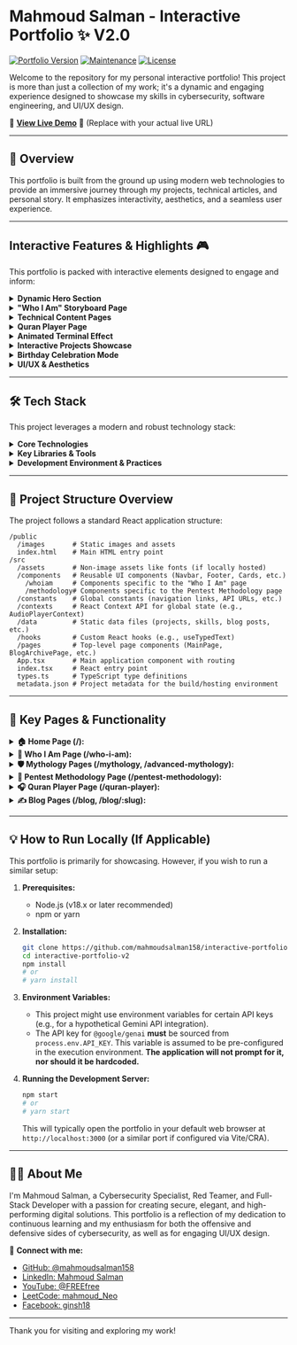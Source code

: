 # Mahmoud Salman - Interactive Portfolio ✨ V2.0

[![Portfolio Version](https://img.shields.io/badge/Version-2.0-blue.svg?style=for-the-badge)](https://mahmoudsalman.dev)
[![Maintenance](https://img.shields.io/badge/Maintained%3F-Yes-green.svg?style=for-the-badge)](https://github.com/mahmoudsalman158)
[![License](https://img.shields.io/badge/License-MIT-purple.svg?style=for-the-badge)](LICENSE) <!-- Assuming MIT, adjust if different -->

Welcome to the repository for my personal interactive portfolio! This project is more than just a collection of my work; it's a dynamic and engaging experience designed to showcase my skills in cybersecurity, software engineering, and UI/UX design.

🚀 **[View Live Demo](https://mahmoudsalman.dev)** 🚀 (Replace with your actual live URL)

---

## 🌟 Overview

This portfolio is built from the ground up using modern web technologies to provide an immersive journey through my projects, technical articles, and personal story. It emphasizes interactivity, aesthetics, and a seamless user experience.

---

## Interactive Features & Highlights 🎮

This portfolio is packed with interactive elements designed to engage and inform:

<details>
  <summary><strong><i class="fas fa-rocket"></i> Dynamic Hero Section</strong></summary>
  <p>
    - Features roles that type themselves out with unique neon cursors and glow effects.
    - Orbiting tech and social media icons around a central profile image.
    - An interactive "Advice Ticker" displaying personal mantras.
  </p>
</details>

<details>
  <summary><strong><i class="fas fa-id-card"></i> "Who I Am" Storyboard Page</strong></summary>
  <p>
    - A dedicated page telling my story through a series of interactive and animated components:
        - **Interactive SubHeader:** With a Matrix-style raining code background.
        - **3D Flippable Profile Card:** Showcasing persona details on the back.
        - **Scroll-Animated Text Blocks:** Revealing insights about my ethos, problem-solving, and learning approach.
        - **Radial Progress Bars:** Visualizing core motivators like curiosity and drive.
        - **Mini Journey Timeline:** Highlighting key career and educational milestones with tooltips.
        - **Explanatory Modals:** For deeper dives into specific content, including flowcharts.
  </p>
</details>

<details>
  <summary><strong><i class="fas fa-brain"></i> Technical Content Pages</strong></summary>
  <p>
    - **Mythology of Vulnerabilities (Original & Advanced):** Interactive simulations where users can see "code" type out for different exploit steps, select myths, and explore resources. The advanced version includes customizable parameters for commands.
    - **Pentest Methodology Page:** An interactive, step-by-step guide through penetration testing phases, featuring dynamic code snippets based on user input, interactive elements like tag inputs, parameter forms, and mock visualizations (bar charts, maps).
  </p>
</details>

<details>
  <summary><strong><i class="fas fa-quran"></i> Quran Player Page</strong></summary>
  <p>
    - A fully functional audio player allowing users to listen to Quran recitations.
    - Features reciter selection, Surah list navigation, playback controls, volume adjustment, and a listening timer.
    - Displays Surah text and information.
    - Includes a mini global audio player visible across all pages once playback starts.
  </p>
</details>

<details>
  <summary><strong><i class="fas fa-terminal"></i> Animated Terminal Effect</strong></summary>
  <p>
    - A section on the main page mimicking a terminal window, cycling through various scripted commands and outputs related to cybersecurity tasks. Users can click to pause/resume the animation.
    - Animated terminal block on blog post pages displaying random security advice.
  </p>
</details>

<details>
  <summary><strong><i class="fas fa-project-diagram"></i> Interactive Projects Showcase</strong></summary>
  <p>
    - A unique display where selecting a project morphs a central placeholder into a detailed card for that project.
    - Smooth transitions and detailed information including description, tech stack, importance, benefits, and development insights.
  </p>
</details>

<details>
  <summary><strong><i class="fas fa-birthday-cake"></i> Birthday Celebration Mode</strong></summary>
  <p>
    - Activates automatically on my birthday (or can be toggled manually via the footer).
    - Features a festive particle background, a special birthday overlay message, and floating balloons with celebratory messages and tech tips.
    - A special "Message For You" button appears on the Hero section.
  </p>
</details>

<details>
  <summary><strong><i class="fas fa-paint-brush"></i> UI/UX & Aesthetics</strong></summary>
  <p>
    - Consistent neon-glow effects for interactive elements and text.
    - Custom scrollbars for a cohesive look.
    - Smooth scrolling and page transitions.
    - Responsive design for various screen sizes.
    - Thoughtful use of animations to enhance, not distract.
    - ARIA attributes for improved accessibility.
  </p>
</details>

---

## 🛠️ Tech Stack

This project leverages a modern and robust technology stack:

<details>
  <summary><strong>Core Technologies</strong></summary>
  <ul>
    <li><img src="https://img.shields.io/badge/React-61DAFB?style=flat-square&logo=react&logoColor=black" alt="React"/> - For building the user interface.</li>
    <li><img src="https://img.shields.io/badge/TypeScript-3178C6?style=flat-square&logo=typescript&logoColor=white" alt="TypeScript"/> - For type safety and improved developer experience.</li>
    <li><img src="https://img.shields.io/badge/Tailwind_CSS-38B2AC?style=flat-square&logo=tailwind-css&logoColor=white" alt="Tailwind CSS"/> - For utility-first styling.</li>
    <li><img src="https://img.shields.io/badge/JavaScript-ES6%2B-F7DF1E?style=flat-square&logo=javascript&logoColor=black" alt="JavaScript"/> - Core language.</li>
    <li><img src="https://img.shields.io/badge/HTML5-E34F26?style=flat-square&logo=html5&logoColor=white" alt="HTML5"/> & <img src="https://img.shields.io/badge/CSS3-1572B6?style=flat-square&logo=css3&logoColor=white" alt="CSS3"/> - Fundamental web technologies.</li>
  </ul>
</details>

<details>
  <summary><strong>Key Libraries & Tools</strong></summary>
  <ul>
    <li><strong>Particles.js:</strong> For the dynamic particle background.</li>
    <li><strong>React Router DOM:</strong> For client-side routing and navigation.</li>
    <li><strong>Tippy.js:</strong> For interactive tooltips.</li>
    <li><strong>Vanilla-Tilt.js:</strong> For the 3D tilt effect on profile cards.</li>
    <li><strong>Font Awesome:</strong> For icons.</li>
    <li><strong>Google Fonts:</strong> For typography.</li>
    <li><strong>Leaflet.js:</strong> For map visualizations (e.g., in Pentest Methodology).</li>
    <li><strong>Formspree:</strong> For handling the contact form submissions.</li>
  </ul>
</details>

<details>
  <summary><strong>Development Environment & Practices</strong></summary>
  <ul>
    <li>Vite (Assumed, or Create React App): Fast build tool and dev server.</li>
    <li>ESLint/Prettier: For code linting and formatting.</li>
    <li>Git & GitHub: For version control and hosting.</li>
    <li>Responsive Design Principles: Ensuring a good experience on all devices.</li>
    <li>Component-Based Architecture: For maintainable and reusable code.</li>
    <li>Accessibility (ARIA attributes): Striving for inclusivity.</li>
  </ul>
</details>

---

## 📂 Project Structure Overview

The project follows a standard React application structure:

```
/public
  /images       # Static images and assets
  index.html    # Main HTML entry point
/src
  /assets       # Non-image assets like fonts (if locally hosted)
  /components   # Reusable UI components (Navbar, Footer, Cards, etc.)
    /whoiam     # Components specific to the "Who I Am" page
    /methodology# Components specific to the Pentest Methodology page
  /constants    # Global constants (navigation links, API URLs, etc.)
  /contexts     # React Context API for global state (e.g., AudioPlayerContext)
  /data         # Static data files (projects, skills, blog posts, etc.)
  /hooks        # Custom React hooks (e.g., useTypedText)
  /pages        # Top-level page components (MainPage, BlogArchivePage, etc.)
  App.tsx       # Main application component with routing
  index.tsx     # React entry point
  types.ts      # TypeScript type definitions
  metadata.json # Project metadata for the build/hosting environment
```

---

## 🚀 Key Pages & Functionality

<details>
  <summary><strong>🏠 Home Page (/):</strong></summary>
  <p>The main landing page featuring the interactive Hero section, an animated Terminal effect showcasing simulated commands, About Me, Career Path, Skills, Projects preview, Services, Testimonials, Blog preview, and Contact form. Designed to give a comprehensive overview at a glance.</p>
</details>

<details>
  <summary><strong>👤 Who I Am Page (/who-i-am):</strong></summary>
  <p>A dedicated "storyboard" page offering a deeper insight into my persona, work ethos, problem-solving approach, and learning journey. Utilizes several custom interactive components like a 3D flippable profile card, scroll-animated text blocks, radial progress bars for motivators, and a mini journey timeline. Content is revealed dynamically and can be explored further through modals.</p>
</details>

<details>
  <summary><strong>🛡️ Mythology Pages (/mythology, /advanced-mythology):</strong></summary>
  <p>Interactive learning modules where cybersecurity vulnerabilities are personified as mythic beasts. Users can select different "myths" (vulnerabilities), see simulated code/commands type out for each step of an attack, and access further resources. The advanced version allows for parameter customization in commands.</p>
</details>

<details>
  <summary><strong>👣 Pentest Methodology Page (/pentest-methodology):</strong></summary>
  <p>A detailed, interactive guide through the common phases of web application penetration testing. Features a Table of Contents for easy navigation, dynamic code snippets based on interactive inputs (e.g., target domain, parameter forms), and mock visualizations. Includes bonus tools section.</p>
</details>

<details>
  <summary><strong>🎧 Quran Player Page (/quran-player):</strong></summary>
  <p>A serene and functional audio player for listening to the Holy Quran. Users can select from different reciters, choose Surahs, control playback, adjust volume, and set a listening timer. It also features a global mini-player that appears at the bottom of the screen once playback starts, allowing control from any page.</p>
</details>

<details>
  <summary><strong>✍️ Blog Pages (/blog, /blog/:slug):</strong></summary>
  <p>An archive of technical articles and insights on cybersecurity, programming, and technology. Features search, category filtering, and pagination. Individual blog posts include a unique animated terminal block displaying random security advice.</p>
</details>

---

## 💡 How to Run Locally (If Applicable)

This portfolio is primarily for showcasing. However, if you wish to run a similar setup:

1.  **Prerequisites:**
    *   Node.js (v18.x or later recommended)
    *   npm or yarn

2.  **Installation:**
    ```bash
    git clone https://github.com/mahmoudsalman158/interactive-portfolio-v2.git # Replace with your actual repo
    cd interactive-portfolio-v2
    npm install
    # or
    # yarn install
    ```

3.  **Environment Variables:**
    *   This project might use environment variables for certain API keys (e.g., for a hypothetical Gemini API integration).
    *   The API key for `@google/genai` **must** be sourced from `process.env.API_KEY`. This variable is assumed to be pre-configured in the execution environment. **The application will not prompt for it, nor should it be hardcoded.**

4.  **Running the Development Server:**
    ```bash
    npm start
    # or
    # yarn start
    ```
    This will typically open the portfolio in your default web browser at `http://localhost:3000` (or a similar port if configured via Vite/CRA).

---

## 👨‍💻 About Me

I'm Mahmoud Salman, a Cybersecurity Specialist, Red Teamer, and Full-Stack Developer with a passion for creating secure, elegant, and high-performing digital solutions. This portfolio is a reflection of my dedication to continuous learning and my enthusiasm for both the offensive and defensive sides of cybersecurity, as well as for engaging UI/UX design.

🔗 **Connect with me:**
*   [GitHub: @mahmoudsalman158](https://github.com/mahmoudsalman158)
*   [LinkedIn: Mahmoud Salman](https://www.linkedin.com/in/mahmoud-salman-3b4a2a271/)
*   [YouTube: @FREEfree](https://www.youtube.com/@FREEfree)
*   [LeetCode: mahmoud_Neo](https://leetcode.com/u/mahmoud_Neo/)
*   [Facebook: ginsh18](https://www.facebook.com/ginsh18)

---

Thank you for visiting and exploring my work!
